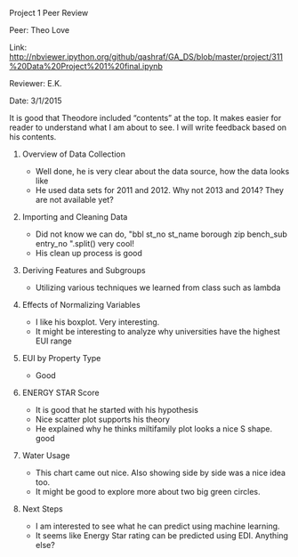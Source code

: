 Project 1 Peer Review

Peer: Theo Love

Link: http://nbviewer.ipython.org/github/qashraf/GA_DS/blob/master/project/311%20Data%20Project%201%20final.ipynb

Reviewer: E.K. 

Date: 3/1/2015



It is good that Theodore included “contents” at the top. It makes easier for reader to understand what I am about to see. I will write feedback based on his contents.

1. Overview of Data Collection
	- Well done, he is very clear about the data source, how the data looks like
	- He used data sets for 2011 and 2012. Why not 2013 and 2014? They are not available yet?

2. Importing and Cleaning Data
	- Did not know we can do, "bbl st_no st_name borough zip bench_sub entry_no ".split() very cool!
	- His clean up process is good

3. Deriving Features and Subgroups
	- Utilizing various techniques we learned from class such as lambda

4. Effects of Normalizing Variables
	- I like his boxplot. Very interesting.
	- It might be interesting to analyze why universities have the highest EUI range 

5. EUI by Property Type
	- Good

6. ENERGY STAR Score
	- It is good that he started with his hypothesis
	- Nice scatter plot supports his theory
	- He explained why he thinks miltifamily plot looks a nice S shape. good

7. Water Usage
	- This chart came out nice. Also showing side by side was a nice idea too.
	- It might be good to explore more about two big green circles. 

8. Next Steps 
	- I am interested to see what he can predict using machine learning. 
	- It seems like Energy Star rating can be predicted using EDI. Anything else?
